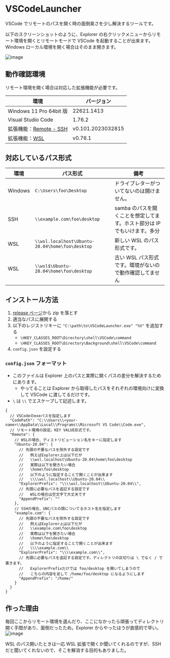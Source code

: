 # VSCodeLauncher

VSCode でリモートのパスを開く時の面倒臭さを少し解決するツールです。

以下のスクリーンショットのように、Explorer の右クリックメニューからリモート環境を開くとリモートモードで VSCode を起動することが出来ます。Windows ローカル環境を開く場合はそのまま開きます。

![image](https://user-images.githubusercontent.com/33796432/228558077-9042e45c-6106-4a0d-9997-e0d8d483663d.png)

## 動作確認環境

リモート環境を開く場合は対応した拡張機能が必要です。

| 環境                                                                                                      | バージョン        |
| --------------------------------------------------------------------------------------------------------- | ----------------- |
| Windows 11 Pro 64bit 版                                                                                   | 22621.1413        |
| Visual Studio Code                                                                                        | 1.76.2            |
| 拡張機能：[Remote - SSH](https://marketplace.visualstudio.com/items?itemName=ms-vscode-remote.remote-ssh) | v0.101.2023032815 |
| 拡張機能：[WSL](https://marketplace.visualstudio.com/items?itemName=ms-vscode-remote.remote-wsl)          | v0.76.1           |

## 対応しているパス形式

| 環境    | パス形式                                        | 備考                                                                     |
| ------- | ----------------------------------------------- | ------------------------------------------------------------------------ |
| Windows | `C:\Users\foo\Desktop`                          | ドライブレターがついてないのは開けません。                               |
| SSH     | `\\example.com\foo\desktop`                     | samba のパスを開くことを想定してます。ホスト部分は IP でもいけます。多分 |
| WSL     | `\\wsl.localhost\Ubuntu-20.04\home\foo\desktop` | 新しい WSL のパス形式です。                                              |
| WSL     | `\\wsl$\Ubuntu-20.04\home\foo\desktop`          | 古い WSL パス形式です。環境がないので動作確認してません                  |

## インストール方法

1. [release ページ](https://github.com/Lycolia/VSCodeLauncher/releases)から zip を落とす
2. 適当なパスに展開する
3. 以下のレジストリキーに `"C:\path\to\VSCodeLauncher.exe" "%V"` を追加する
    - `\HKEY_CLASSES_ROOT\Directory\shell\VSCode\command`
    - `\HKEY_CLASSES_ROOT\Directory\Background\shell\VSCode\command`
4. `config.json` を設定する

### `config.json` フォーマット

-   このファイルは Explorer 上のパスと実際に開くパスの差分を解決するためにあります。
    -   やってることは Explorer から取得したパスをそれぞれの環境向けに変換して VSCode に渡してるだけです。
-   `\` は `\\` でエスケープして記述します。

<!--prettier-ignore-->
```jsonc
{
  // VSCodeのexeパスを指定します
  "CodePath": "C:\\Users\\<your-name>\\AppData\\Local\\Programs\\Microsoft VS Code\\Code.exe",
  // リモート環境の設定。KEY VALUE形式です。
  "Remote": {
    // WSLの場合、ディストリビューション名をキーに指定します
    "Ubuntu-20.04": {
      // 先頭の不要なパスを除外する設定です
      //   例えばExplorer上は以下だが
      //   \\wsl.localhost\Ubuntu-20.04\home\foo\desktop
      //   実際は以下を開きたい場合
      //   \home\foo\desktop
      //   以下のように指定することで開くことが出来ます
      //   \\\\wsl.localhost\\Ubuntu-20.04\\
      "ExplorerPrefix": "\\\\wsl.localhost\\Ubuntu-20.04\\",
      // 先頭に必要なパスを追記する設定です
      //   WSLの場合は空文字で大丈夫です
      "AppendPrefix": ""
    },
    // SSHの場合、UNCパスの頭についてるホスト名を指定します
    "example.com": {
      // 先頭の不要なパスを除外する設定です
      //   例えばExplorer上は以下だが
      //   \\example.com\foo\desktop
      //   実際は以下を開きたい場合
      //   \home\foo\desktop
      //   以下のように指定することで開くことが出来ます
      //   \\\\example.com\\
      "ExplorerPrefix": "\\\\example.com\\",
      // 先頭に必要なパスを追記する設定です。ディレクトリの区切りは \ でなく / で書きます。
      //   ExplorerPrefixだけでは foo/desktop を開いてしまうので
      //   こちらの内容を足して /home/foo/desktop になるようにします
      "AppendPrefix": "/home/"
    }
  }
}
```

## 作った理由

毎回ここからリモート環境を選んだり、ここになかったら頑張ってディレクトリ開く手間があり、面倒だったため。Explorer からやったほうが直感的で早い。
![image](https://user-images.githubusercontent.com/33796432/228574556-2b2a31a6-b3d5-46a2-afc4-bd1997fe962e.png)

WSL のパス開いたときは一応 WSL 拡張で開くか聞いてくれるのですが、SSH だと聞いてくれないので、そこを解消する目的もありました。
